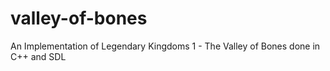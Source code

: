 # valley-of-bones
An Implementation of Legendary Kingdoms 1 - The Valley of Bones done in C++ and SDL
